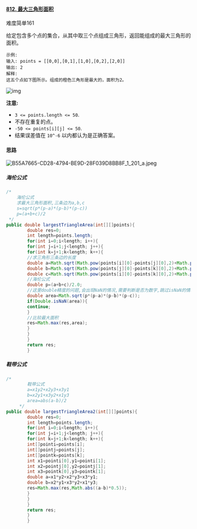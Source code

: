 #### [812. 最大三角形面积](https://leetcode.cn/problems/largest-triangle-area/)

难度简单161

给定包含多个点的集合，从其中取三个点组成三角形，返回能组成的最大三角形的面积。

```
示例:
输入: points = [[0,0],[0,1],[1,0],[0,2],[2,0]]
输出: 2
解释: 
这五个点如下图所示。组成的橙色三角形是最大的，面积为2。
```

![img](https://s3-lc-upload.s3.amazonaws.com/uploads/2018/04/04/1027.png)

**注意:**

- `3 <= points.length <= 50`.
- 不存在重复的点。
- `-50 <= points[i][j] <= 50`.
- 结果误差值在 `10^-6` 以内都认为是正确答案。

#### 思路

![B55A7665-CD28-4794-BE9D-28F039D8BB8F_1_201_a.jpeg](https://pic.leetcode-cn.com/1652539682-uFrXhO-B55A7665-CD28-4794-BE9D-28F039D8BB8F_1_201_a.jpeg)

##### 海伦公式

```java
/*
    海伦公式
    求最大三角形面积,三条边为a,b,c
    s=sqrt(p*(p-a)*(p-b)*(p-c))
    p=(a+b+c)/2
 */
public double largestTriangleArea(int[][]points){
        double res=0;
        int length=points.length;
        for(int i=0;i<length; i++){
        for(int j=i+1;j<length; j++){
        for(int k=j+1;k<length; k++){
        //求三角形三条边的长度
        double a=Math.sqrt(Math.pow(points[i][0]-points[j][0],2)+Math.pow(points[i][1]-points[j][1],2));
        double b=Math.sqrt(Math.pow(points[j][0]-points[k][0],2)+Math.pow(points[j][1]-points[k][1],2));
        double c=Math.sqrt(Math.pow(points[i][0]-points[k][0],2)+Math.pow(points[i][1]-points[k][1],2));
        //海伦公式
        double p=(a+b+c)/2.0;
        //这里double精度的问题,会出现NaN的情况,需要判断是否为数字,跳过isNaN的情况
        double area=Math.sqrt(p*(p-a)*(p-b)*(p-c));
        if(Double.isNaN(area)){
        continue;
        }
        //比较最大面积
        res=Math.max(res,area);
        }
        }
        }
        return res;
        }
```

##### 鞋带公式

```java
/*
        鞋带公式
        a=x1y2+x2y3+x3y1
        b=x2y1+x3y2+x1y3
        area=abs(a-b)/2
     */
public double largestTriangleArea2(int[][]points){
        double res=0;
        int length=points.length;
        for(int i=0;i<length; i++){
        for(int j=i+1;j<length; j++){
        for(int k=j+1;k<length; k++){
        int[]pointi=points[i];
        int[]pointj=points[j];
        int[]pointk=points[k];
        int x1=pointi[0],y1=pointi[1];
        int x2=pointj[0],y2=pointj[1];
        int x3=pointk[0],y3=pointk[1];
        double a=x1*y2+x2*y3+x3*y1;
        double b=x2*y1+x3*y2+x1*y3;
        res=Math.max(res,Math.abs((a-b)*0.5));
        }
        }
        }
        return res;
        }
        }
```